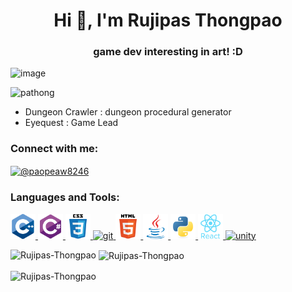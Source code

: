 <h1 align="center">Hi 👋, I'm Rujipas Thongpao</h1>
<h3 align="center">game dev interesting in art! :D</h3>


![image](https://github.com/user-attachments/assets/a3870b1e-3bcb-4475-a032-6742356d2a84)

<p align="left"> <img src="https://komarev.com/ghpvc/?username=pathong&label=Profile%20views&color=0e75b6&style=flat" alt="pathong" /> </p>

- Dungeon Crawler : dungeon procedural generator
- Eyequest : Game Lead


<h3 align="left">Connect with me:</h3>
<p align="left">
<a href="https://medium.com/@paopeaw8246" target="blank"><img align="center" src="https://raw.githubusercontent.com/rahuldkjain/github-profile-readme-generator/master/src/images/icons/Social/medium.svg" alt="@paopeaw8246" height="30" width="40" /></a>
</p>

<h3 align="left">Languages and Tools:</h3>
<p align="left"> <a href="https://www.w3schools.com/cpp/" target="_blank" rel="noreferrer"> <img src="https://raw.githubusercontent.com/devicons/devicon/master/icons/cplusplus/cplusplus-original.svg" alt="cplusplus" width="40" height="40"/> </a> <a href="https://www.w3schools.com/cs/" target="_blank" rel="noreferrer"> <img src="https://raw.githubusercontent.com/devicons/devicon/master/icons/csharp/csharp-original.svg" alt="csharp" width="40" height="40"/> </a> <a href="https://www.w3schools.com/css/" target="_blank" rel="noreferrer"> <img src="https://raw.githubusercontent.com/devicons/devicon/master/icons/css3/css3-original-wordmark.svg" alt="css3" width="40" height="40"/> </a> <a href="https://git-scm.com/" target="_blank" rel="noreferrer"> <img src="https://www.vectorlogo.zone/logos/git-scm/git-scm-icon.svg" alt="git" width="40" height="40"/> </a> <a href="https://www.w3.org/html/" target="_blank" rel="noreferrer"> <img src="https://raw.githubusercontent.com/devicons/devicon/master/icons/html5/html5-original-wordmark.svg" alt="html5" width="40" height="40"/> </a> <a href="https://www.java.com" target="_blank" rel="noreferrer"> <img src="https://raw.githubusercontent.com/devicons/devicon/master/icons/java/java-original.svg" alt="java" width="40" height="40"/> </a> <a href="https://www.python.org" target="_blank" rel="noreferrer"> <img src="https://raw.githubusercontent.com/devicons/devicon/master/icons/python/python-original.svg" alt="python" width="40" height="40"/> </a> <a href="https://reactjs.org/" target="_blank" rel="noreferrer"> <img src="https://raw.githubusercontent.com/devicons/devicon/master/icons/react/react-original-wordmark.svg" alt="react" width="40" height="40"/> </a> <a href="https://unity.com/" target="_blank" rel="noreferrer"> <img src="https://www.vectorlogo.zone/logos/unity3d/unity3d-icon.svg" alt="unity" width="40" height="40"/> </a> </p>

<p><img align="left" src="https://github-readme-stats.vercel.app/api/top-langs?username=Rujipas-Thongpao&show_icons=true&locale=en&layout=compact" alt="Rujipas-Thongpao" /></p>

<p>&nbsp;<img align="center" src="https://github-readme-stats.vercel.app/api?username=Rujipas-Thongpao&show_icons=true&locale=en" alt="Rujipas-Thongpao" /></p>

<p><img align="center" src="https://github-readme-streak-stats.herokuapp.com/?user=Rujipas-Thongpao&" alt="Rujipas-Thongpao" /></p>
